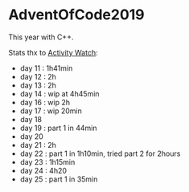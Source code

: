 # AdventOfCode2019

This year with C++.

Stats thx to [Activity Watch](https://github.com/ActivityWatch/activitywatch):

* day 11 : 1h41min
* day 12 : 2h
* day 13 : 2h
* day 14 : wip at 4h45min
* day 16 : wip 2h
* day 17 : wip 20min
* day 18
* day 19 : part 1 in 44min
* day 20
* day 21 : 2h
* day 22 : part 1 in 1h10min, tried part 2 for 2hours
* day 23 : 1h15min
* day 24 : 4h20
* day 25 : part 1 in 35min
